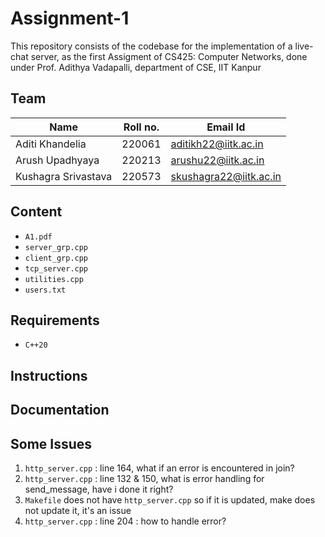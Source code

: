 # Assignment-1

This repository consists of the codebase for the implementation of a live-chat server, as the first Assigment of CS425: Computer Networks, done under Prof. Adithya Vadapalli, department of CSE, IIT Kanpur

<!-- describe elaborately what is the code, how to run and how it works! -->

## Team

| Name                | Roll no. | Email Id                |
| ------------------- | -------- | ----------------------- |
| Aditi Khandelia     | 220061   | aditikh22@iitk.ac.in    |
| Arush Upadhyaya        | 220213   | arushu22@iitk.ac.in   |
| Kushagra Srivastava       | 220573   | skushagra22@iitk.ac.in     |

## Content

- `A1.pdf`
- `server_grp.cpp`
- `client_grp.cpp`
- `tcp_server.cpp`
- `utilities.cpp`
- `users.txt`

## Requirements

- `C++20`

## Instructions

## Documentation

## Some Issues

1. `http_server.cpp` : line 164, what if an error is encountered in join?
2. `http_server.cpp` : line 132 & 150, what is error handling for send_message, have i done it right?
3. `Makefile` does not have `http_server.cpp` so if it is updated, make does not update it, it's an issue
4. `http_server.cpp` : line 204 : how to handle error?
